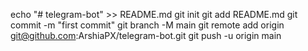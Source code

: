 echo "# telegram-bot" >> README.md
git init
git add README.md
git commit -m "first commit"
git branch -M main
git remote add origin git@github.com:ArshiaPX/telegram-bot.git
git push -u origin main
